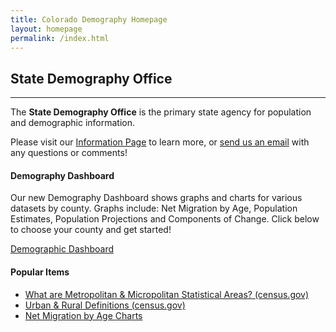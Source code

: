 ```yaml
---
title: Colorado Demography Homepage
layout: homepage
permalink: /index.html
---  
```

## State Demography Office
---
The **State Demography Office** is the primary state agency for population and demographic information. 

Please visit our [Information Page](/information.html) to learn more, or [send us an email](/contact.html) with any questions or comments!

#### Demography Dashboard
  
Our new Demography Dashboard shows graphs and charts for various datasets by county. Graphs include: Net Migration by Age, Population Estimates, Population Projections and Components of Change. Click below to choose your county and get started!


<a href="https://gis.dola.colorado.gov/demographic_dashboard/">Demographic Dashboard</a>


#### Popular Items

- [What are Metropolitan & Micropolitan Statistical Areas? (census.gov)](http://www.census.gov/population/metro/)
- [Urban & Rural Definitions (census.gov)](http://www.census.gov/geo/reference/ua/urban-rural-2010.html)
- [Net Migration by Age Charts](https://dola.colorado.gov/demog_webapps/netMigrationByAgeComparison.jsf)